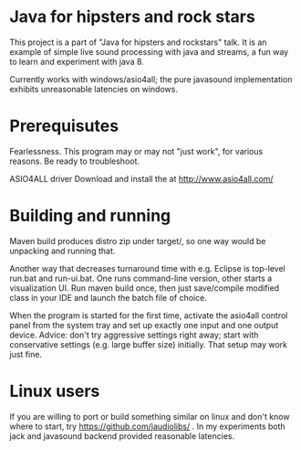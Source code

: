 Java for hipsters and rock stars
================================

This project is a part of "Java for hipsters and rockstars" talk. It is an example of simple live sound processing with java and streams, a fun way to learn and experiment with java 8.

Currently works with windows/asio4all; the pure javasound implementation exhibits unreasonable latencies on windows.


Prerequisutes
=============

Fearlessness.
  This program may or may not "just work", for various reasons. Be ready to troubleshoot.

ASIO4ALL driver
  Download and install the at http://www.asio4all.com/ 



Building and running
====================
Maven build produces distro zip under target/, so one way would be unpacking and running that.

Another way that decreases turnaround time with e.g. Eclipse is top-level run.bat and run-ui.bat. One runs command-line version, other starts a visualization UI. 
Run maven build once, then just save/compile modified class in your IDE and launch the batch file of choice.

When the program is started for the first time, activate the asio4all control panel from the system tray and set up exactly one input and one output device. 
Advice: don't try aggressive settings right away; start with conservative settings (e.g. large buffer size) initially. That setup may work just fine.


Linux users
===========

If you are willing to port or build something similar on linux and don't know where to start, try https://github.com/jaudiolibs/ .
In my experiments both jack and javasound backend provided reasonable latencies.



